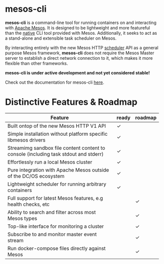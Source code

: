 # mesos-cli

**mesos-cli** is a command-line tool for running containers on and interacting with [Apache Mesos](http://mesos.apache.com). It is designed to be lightweight and more featureful than the [native](https://github.com/apache/mesos/tree/master/src/cli) CLI tool provided with Mesos. Additionally, it seeks to act as a stand-alone and extensible task scheduler on Mesos.

By interacting entirely with the new Mesos HTTP [scheduler](http://mesos.apache.org/documentation/latest/scheduler-http-api/) API as a general purpose Mesos framework, **mesos-cli** does not require the Mesos Master server to establish a direct network connection to it, which makes it more flexible than other frameworks.

**mesos-cli is under active development and not yet considered stable!**

Check out the documentation for mesos-cli [here](https://vektorlab.github.com/mesos-cli).


# Distinctive Features & Roadmap

| Feature                                                                             |ready|roadmap|
|-------------------------------------------------------------------------------------|-----|-------|
| Built ontop of the new Mesos HTTP V1 API                                            |✓    |       |
| Simple installation without platform specific libmesos drivers                      |✓    |       |
| Streamimg sandbox file content content to console (including task stdout and stderr)|✓    |       |
| Effortlessly run a local Mesos cluster                                              |✓    |       |
| Pure integration with Apache Mesos outside of the DC/OS ecosystem                   |✓    |       |
| Lightweight scheduler for running arbitrary containers                              |✓    |       |
| Full support for latest Mesos features, e.g health checks, etc                      |     |✓      |
| Ability to search and filter across most Mesos types                                |     |✓      |
| Top-like interface for monitoring a cluster                                         |     |✓      |
| Subscribe to and monitor master event stream                                        |     |✓      |
| Run docker-compose files directly against Mesos                                     |     |✓      |

